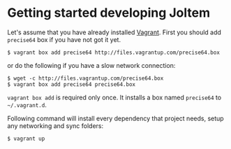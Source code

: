 Getting started developing Joltem
=================================

Let's assume that you have already installed
[Vagrant](http://www.vagrantup.com). First you should add `precise64` box
if you have not got it yet.

    $ vagrant box add precise64 http://files.vagrantup.com/precise64.box

or do the following if you have a slow network connection:

    $ wget -c http://files.vagrantup.com/precise64.box
    $ vagrant box add precise64 precise64.box

`vagrant box add` is required only once. It installs a box named
`precise64` to `~/.vagrant.d`.

Following command will install every dependency that project needs,
setup any networking and sync folders:

    $ vagrant up
